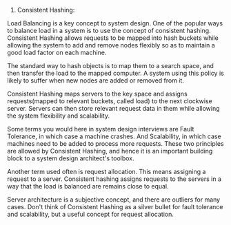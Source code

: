 1. Consistent Hashing:

Load Balancing is a key concept to system design. One of the popular ways to balance load in a system is to use the concept of consistent hashing. Consistent Hashing allows requests to be mapped into hash buckets while allowing the system to add and remove nodes flexibly so as to maintain a good load factor on each machine.

The standard way to hash objects is to map them to a search space, and then transfer the load to the mapped computer. A system using this policy is likely to suffer when new nodes are added or removed from it. 

Consistent Hashing maps servers to the key space and assigns requests(mapped to relevant buckets, called load) to the next clockwise server. Servers can then store relevant request data in them while allowing the system flexibility and scalability.

Some terms you would here in system design interviews are Fault Tolerance, in which case a machine crashes. And Scalability, in which case machines need to be added to process more requests. These two principles are allowed by Consistent Hashing, and hence it is an important building block to a system design architect's toolbox.

Another term used often is request allocation. This means assigning a request to a server. Consistent hashing assigns requests to the servers in a way that the load is balanced are remains close to equal. 

Server architecture is a subjective concept, and there are outliers for many cases. Don't think of Consistent Hashing as a silver bullet for fault tolerance and scalability, but a useful concept for request allocation.
